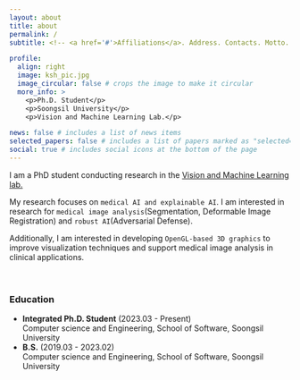 ```yaml
---
layout: about
title: about
permalink: /
subtitle: <!-- <a href='#'>Affiliations</a>. Address. Contacts. Motto. Etc. -->

profile:
  align: right
  image: ksh_pic.jpg
  image_circular: false # crops the image to make it circular
  more_info: >
    <p>Ph.D. Student</p>
    <p>Soongsil University</p>
    <p>Vision and Machine Learning Lab.</p>

news: false # includes a list of news items
selected_papers: false # includes a list of papers marked as "selected={true}"
social: true # includes social icons at the bottom of the page
---
```

I am a PhD student conducting research in the [Vision and Machine Learning lab.](https://sites.google.com/view/vmllab) 

My research focuses on `medical AI and explainable AI`. I am interested in research for `medical image analysis`(Segmentation, Deformable Image Registration) and `robust AI`(Adversarial Defense).

Additionally, I am interested in developing `OpenGL-based 3D graphics` to improve visualization techniques and support medical image analysis in clinical applications.   
<br/><br/>
### **Education**
   - **Integrated Ph.D. Student** (2023.03 - Present)  
      Computer science and Engineering, School of Software, Soongsil University  
   - **B.S.** (2019.03 - 2023.02)  
      Computer science and Engineering, School of Software, Soongsil University
